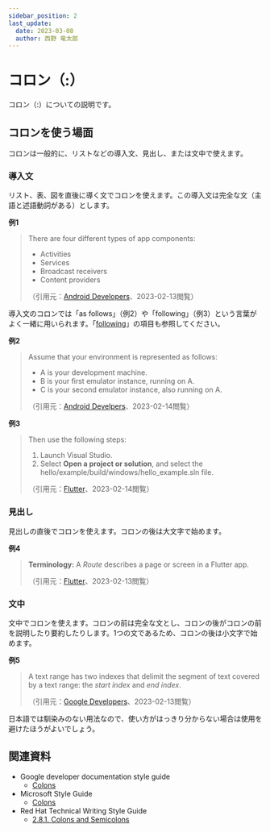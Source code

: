 ```yaml
---
sidebar_position: 2
last_update:
  date: 2023-03-08
  author: 西野 竜太郎
---
```


# コロン（:）

コロン（:）についての説明です。

## コロンを使う場面

コロンは一般的に、リストなどの導入文、見出し、または文中で使えます。

### 導入文

リスト、表、図を直後に導く文でコロンを使えます。この導入文は完全な文（主語と述語動詞がある）とします。

**例1**

> There are four different types of app components:
> 
> * Activities
> * Services
> * Broadcast receivers
> * Content providers
> 
> （引用元：[Android Developers](https://developer.android.com/guide/components/fundamentals)、2023-02-13閲覧）

導入文のコロンでは「as follows」（例2）や「following」（例3）という言葉がよく一緒に用いられます。「[following](../word-list.md#following)」の項目も参照してください。

**例2**

> Assume that your environment is represented as follows:
> 
> * A is your development machine.
> * B is your first emulator instance, running on A.
> * C is your second emulator instance, also running on A.
>
> （引用元：[Android Develpers](https://developer.android.com/studio/run/emulator-networking?hl=en)、2023-02-14閲覧）

**例3**

> Then use the following steps:
> 
> 1. Launch Visual Studio.
> 2. Select **Open a project or solution**, and select the hello/example/build/windows/hello_example.sln file.
> 
> （引用元：[Flutter](https://docs.flutter.dev/development/packages-and-plugins/developing-packages)、2023-02-14閲覧）


### 見出し

見出しの直後でコロンを使えます。コロンの後は大文字で始めます。

**例4**

> **Terminology:** A _Route_ describes a page or screen in a Flutter app.
> 
> （引用元：[Flutter](https://docs.flutter.dev/development/ui/animations/hero-animations)、2023-02-13閲覧）

### 文中

文中でコロンを使えます。コロンの前は完全な文とし、コロンの後がコロンの前を説明したり要約したりします。1つの文であるため、コロンの後は小文字で始めます。

**例5**

> A text range has two indexes that delimit the segment of text covered by a text range: the _start index_ and _end index_.
> 
> （引用元：[Google Developers](https://developers.google.com/apps-script/guides/slides/editing-styling)、2023-02-13閲覧）

日本語では馴染みのない用法なので、使い方がはっきり分からない場合は使用を避けたほうがよいでしょう。

## 関連資料

- Google developer documentation style guide
    - [Colons](https://developers.google.com/style/colons)
- Microsoft Style Guide
    - [Colons](https://learn.microsoft.com/en-us/style-guide/punctuation/colons)
- Red Hat Technical Writing Style Guide
    - [2.8.1. Colons and Semicolons](https://stylepedia.net/style/6.0/#colons-and-semicolons)